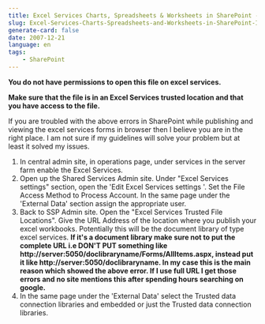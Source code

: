 ```yaml
---
title: Excel Services Charts, Spreadsheets & Worksheets in SharePoint - Issues
slug: Excel-Services-Charts-Spreadsheets-and-Worksheets-in-SharePoint-Issues
generate-card: false
date: 2007-12-21
language: en
tags:
    - SharePoint
---
```



**You do not have permissions to open this file on excel services.**



**Make sure that the file is in an Excel Services trusted location and that you have access to the file.**



If you are troubled with the above errors in SharePoint while publishing and viewing the excel services forms in browser then I believe you are in the right place. I am not sure if my guidelines will solve your problem but at least it solved my issues.

1. In central admin site, in operations page, under services in the server farm enable the Excel Services.
2. Open up the Shared Services Admin site. Under "Excel Services settings" section, open the 'Edit Excel Services settings '. Set the File Access Method to Process Account. In the same page under the 'External Data' section assign the appropriate user.
3. Back to SSP Admin site. Open the "Excel Services Trusted File Locations". Give the URL Address of the location where you publish your excel workbooks. Potentially this will be the document library of type excel services. **If it's a document library make sure not to put the complete URL i.e DON'T PUT something like http&#x3A;//server:5050/doclibraryname/Forms/AllItems.aspx, instead put it like http&#x3A;//server:5050/doclibraryname. In my case this is the main reason which showed the above error. If I use full URL I get those errors and no site mentions this after spending hours searching on google.**
4. In the same page under the 'External Data' select the Trusted data connection libraries and embedded or just the Trusted data connection libraries.